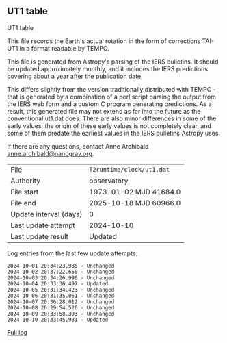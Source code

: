 
## UT1 table

UT1 table

This file records the Earth's actual rotation in the form of
corrections TAI-UT1 in a format readable by TEMPO.

This file is generated from Astropy's parsing of the IERS
bulletins. It should be updated approximately monthly, and it
includes the IERS predictions covering about a year after the
publication date.

This differs slightly from the version traditionally distributed
with TEMPO - that is generated by a combination of a perl script
parsing the output from the IERS web form and a custom C program
generating predictions. As a result, this generated file may not
extend as far into the future as the conventional ut1.dat does.
There are also minor differences in some of the early values; the
origin of these early values is not completely clear, and some of
them predate the earliest values in the IERS bulletins Astropy uses.

If there are any questions, contact Anne Archibald
<anne.archibald@nanograv.org>.

|     |     |
|:--- |:--- |
| File | `T2runtime/clock/ut1.dat` |
| Authority | observatory |
| File start | 1973-01-02 MJD 41684.0 |
| File end | 2025-10-18 MJD 60966.0 |
| Update interval (days) | 0 |
| Last update attempt | 2024-10-10 |
| Last update result | Updated |

Log entries from the last few update attempts:
```
2024-10-01 20:34:23.985 - Unchanged
2024-10-02 20:37:22.650 - Unchanged
2024-10-03 20:34:26.996 - Unchanged
2024-10-04 20:33:36.497 - Updated
2024-10-05 20:31:34.423 - Unchanged
2024-10-06 20:31:35.061 - Unchanged
2024-10-07 20:36:28.012 - Unchanged
2024-10-08 20:29:54.526 - Unchanged
2024-10-09 20:33:58.393 - Unchanged
2024-10-10 20:33:45.981 - Updated
```
[Full log](https://raw.githubusercontent.com/ipta/pulsar-clock-corrections/main/log/T2runtime/clock/ut1.dat.log)
